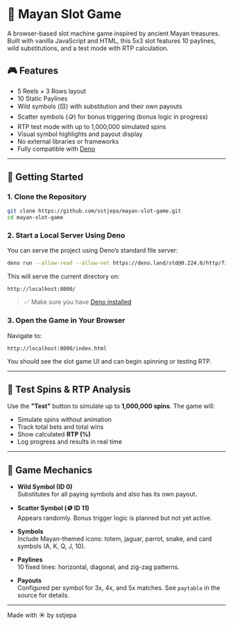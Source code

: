 # 🌴 Mayan Slot Game

A browser-based slot machine game inspired by ancient Mayan treasures. Built
with vanilla JavaScript and HTML, this 5x3 slot features 10 paylines, wild
substitutions, and a test mode with RTP calculation.

## 🎮 Features

- 5 Reels × 3 Rows layout
- 10 Static Paylines
- Wild symbols (🟨) with substitution and their own payouts
- Scatter symbols (🪙) for bonus triggering (bonus logic in progress)
- RTP test mode with up to 1,000,000 simulated spins
- Visual symbol highlights and payout display
- No external libraries or frameworks
- Fully compatible with [Deno](https://deno.land/)

---

## 🚀 Getting Started

### 1. Clone the Repository

```bash
git clone https://github.com/sstjepa/mayan-slot-game.git
cd mayan-slot-game
```

### 2. Start a Local Server Using Deno

You can serve the project using Deno’s standard file server:

```bash
deno run --allow-read --allow-net https://deno.land/std@0.224.0/http/file_server.ts
```

This will serve the current directory on:

```
http://localhost:8000/
```

> ✅ Make sure you have [Deno installed](https://deno.land/#installation)

### 3. Open the Game in Your Browser

Navigate to:

```
http://localhost:8000/index.html
```

You should see the slot game UI and can begin spinning or testing RTP.

---

## 🧪 Test Spins & RTP Analysis

Use the **"Test"** button to simulate up to **1,000,000 spins**. The game will:

- Simulate spins without animation
- Track total bets and total wins
- Show calculated **RTP (%)**
- Log progress and results in real time

---

## 🔧 Game Mechanics

- **Wild Symbol (ID 0)**\
  Substitutes for all paying symbols and also has its own payout.

- **Scatter Symbol (🪙 ID 11)**\
  Appears randomly. Bonus trigger logic is planned but not yet active.

- **Symbols**\
  Include Mayan-themed icons: totem, jaguar, parrot, snake, and card symbols (A,
  K, Q, J, 10).

- **Paylines**\
  10 fixed lines: horizontal, diagonal, and zig-zag patterns.

- **Payouts**\
  Configured per symbol for 3x, 4x, and 5x matches. See `paytable` in the source
  for details.

---

Made with ☀️ by sstjepa
